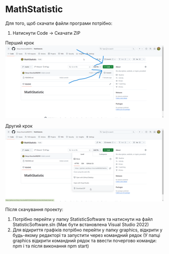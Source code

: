 # MathStatistic

Для того, щоб скачати файли програми потрібно:

1. Натиснути Code -> Скачати ZIP

Перший крок
![Alt text](images/1.png)

Другий крок
![Alt text](images/2.png)


Після скачування проекту:
1. Потрібно перейти у папку StatisticSoftware та натиснути на файл StatisticSoftware.sln (Має бути встановлена Visual Studio 2022)
2. Для відкриття графіків потрібно перейти у папку graphics, відкрити у будь-якому редакторі та запустити через командний рядок
(У папці graphics відкрити командний рядок та ввести почергово команди: npm i та після виконання npm start)
